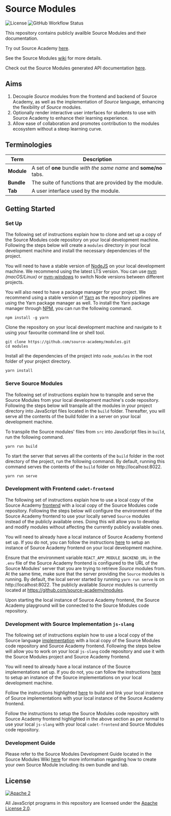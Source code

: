 # Source Modules

![License](https://img.shields.io/badge/License-Apache%202.0-brightgreen) ![GitHub Workflow Status](https://img.shields.io/github/workflow/status/source-academy/modules/github%20pages?label=Build)

This repository contains publicly availble Source Modules and their documentation. 

Try out Source Academy [here](https://sourceacademy.org). 

See the Source Modules [wiki](https://github.com/source-academy/modules/wiki) for more details.

Check out the Source Modules generated API documentation [here](https://source-academy.github.io/modules/documentation).

## Aims

1. Decouple _Source_ modules from the frontend and backend of Source Academy, as well as the implementation of _Source_ language, enhancing the flexibility of _Source_ modules.
2. Optionally render interactive user interfaces for students to use with Source Academy to enhance their learning experience.
3. Allow ease of collaboration and promotes contribution to the modules ecosystem without a steep learning curve. 

## Terminologies

| **Term**   | **Description**                                                    |
| ---------- | ------------------------------------------------------------------ |
| **Module** | A set of **one** bundle _with the same name_ and **some/no** tabs. |
| **Bundle** | The suite of functions that are provided by the module.            |
| **Tab**    | A user interface used by the module.                               |

## Getting Started

### Set Up

The following set of instructions explain how to clone and set up a copy of the Source Modules code repository on your local development machine. Following the steps below will create a  `modules` directory in your local development machine and install the necessary dependencies of the project. 

You will need to have a stable version of [NodeJS](https://nodejs.org/en/) on your local development machine. We recommend using the latest LTS version. You can use [nvm](https://github.com/creationix/nvm#installation) _(macOS/Linux)_ or [nvm-windows](https://github.com/coreybutler/nvm-windows#node-version-manager-nvm-for-windows) to switch Node versions between different projects. 

You will also need to have a package manager for your project. We recommend using a stable version of [Yarn](https://yarnpkg.com/) as the repository pipelines are using the Yarn package manager as well. To install the Yarn package manager through [NPM](https://www.npmjs.com/), you can run the following command.
```
npm install -g yarn
```

Clone the repository on your local development machine and navigate to it using your favourite command line or shell tool.
```
git clone https://github.com/source-academy/modules.git
cd modules
```

Install all the dependencies of the project into `node_modules` in the root folder of your project directory. 
```
yarn install
```

### Serve Source Modules

The following set of instructions explain how to transpile and serve the Source Modules from your local development machine's code repository. Following the steps below will transpile all the modules in your project directory into JavaScript files located in the `build` folder. Thereafter, you will serve all the contents of the build folder in a server on your local development machine. 

To transpile the Source modules' files from `src` into JavaScript files in `build`, run the following command.
```
yarn run build
```

To start the server that serves all the contents of the `build` folder in the root directory of the project, run the following command. By default, running this command serves the contents of the `build` folder on http://localhost:8022.
```
yarn run serve
```

### Development with Frontend `cadet-frontend`

The following set of instructions explain how to use a local copy of the Source Academy [frontend](https://github.com/source-academy/cadet-frontend) with a local copy of the Source Modules code repository. Following the steps below will configure the environment of the Source Academy frontend to use your locally served `Source` modules instead of the publicly available ones. Doing this will allow you to develop and modify modules without affecting the currently publicly available ones. 

You will need to already have a local instance of Source Academy frontend set up. If you do not, you can follow the instructions [here](https://github.com/source-academy/cadet-frontend#getting-started) to setup an instance of Source Academy frontend on your local development machine. 

Ensure that the environment variable `REACT_APP_MODULE_BACKEND_URL` in the `.env` file of the Source Academy frontend is configured to the URL of the Source Modules' server that you are trying to retrieve _Source_ modules from. At the same time, make sure that the server providing the `Source` modules is running. By default, the local server started by running `yarn run serve` is on http://localhost:8022. The publicly available _Source_ modules is currently located at https://github.com/source-academy/modules. 

Upon starting the local instance of Source Academy frontend, the Source Academy playground will be connected to the Source Modules code repository. 

### Development with Source Implementation `js-slang`

The following set of instructions explain how to use a local copy of the Source language [implementation](https://github.com/source-academy/js-slang) with a local copy of the Source Modules code repository and Source Academy frontend. Following the steps below will allow you to work on your local `js-slang` code repository and use it with the Source Modules project and Source Academy frontend. 

You will need to already have a local instance of the Source implementations set up. If you do not, you can follow the instructions [here](https://github.com/source-academy/js-slang#usage) to setup an instance of the Source implementations on your local development machine. 

Follow the instructions highlighted [here](https://github.com/source-academy/js-slang#usage) to build and link your local instance of Source implementations with your local instance of the Source Academy frontend. 

Follow the instructions to setup the Source Modules code repository with Source Academy frontend highlighted in the above section as per normal to use your local `js-slang` with your local `cadet-frontend` and Source Modules code repository. 

### Development Guide

Please refer to the Source Modules Development Guide located in the Source Modules Wiki [here](https://github.com/source-academy/modules/wiki/Development-Guide) for more information regarding how to create your own Source Module including its own bundle and tab. 

## License

[![Apache 2][apache2-image]][apache2]

All JavaScript programs in this repository are licensed under the
[Apache License 2.0][apache2].

[apache2]: https://www.apache.org/licenses/LICENSE-2.0
[apache2-image]: https://upload.wikimedia.org/wikipedia/commons/thumb/d/db/Apache_Software_Foundation_Logo_%282016%29.svg/200px-Apache_Software_Foundation_Logo_%282016%29.svg.png
